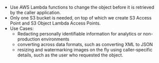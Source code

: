 - Use AWS Lambda functions to change the object before it is retrieved by the caller application.
- Only one S3 bucket is needed, on top of which we create S3 Access Point and S3 Object Lambda Access Points.
- Use Cases:
	- Redacting personally identifiable information for analytics or non-production environments
	- converting across data formats, such as converting XML to JSON
	- resizing and watermarking images on the fly using caller-specific details, such as the user who requested the object.
